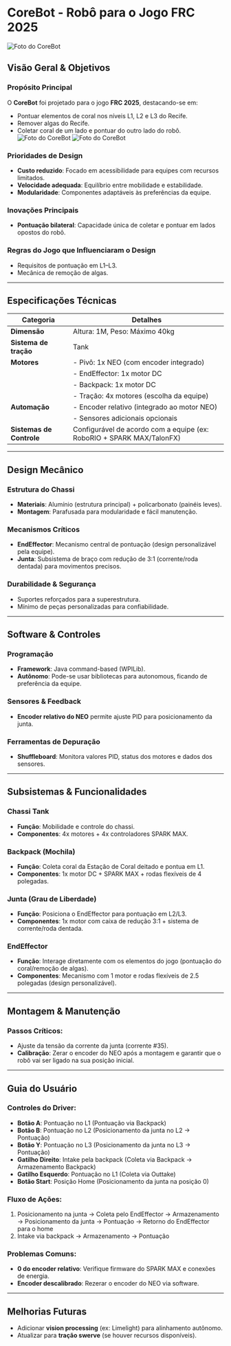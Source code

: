 # CoreBot - Robô para o Jogo FRC 2025
![Foto do CoreBot](Imagens/2025-CoreBot/FrontView.png)
## Visão Geral & Objetivos

### Propósito Principal
O **CoreBot** foi projetado para o jogo **FRC 2025**, destacando-se em:

- Pontuar elementos de coral nos níveis L1, L2 e L3 do Recife.
- Remover algas do Recife.
- Coletar coral de um lado e pontuar do outro lado do robô.
![Foto do CoreBot](Imagens/2025-CoreBot/ReefStation.png)
![Foto do CoreBot](Imagens/2025-CoreBot/CoralStation.png)

### Prioridades de Design
- **Custo reduzido**: Focado em acessibilidade para equipes com recursos limitados.
- **Velocidade adequada**: Equilíbrio entre mobilidade e estabilidade.
- **Modularidade**: Componentes adaptáveis às preferências da equipe.

### Inovações Principais
- **Pontuação bilateral**: Capacidade única de coletar e pontuar em lados opostos do robô.

### Regras do Jogo que Influenciaram o Design
- Requisitos de pontuação em L1–L3.
- Mecânica de remoção de algas.

---

## Especificações Técnicas

| **Categoria**         | **Detalhes**                                                                                 |
|-----------------------|----------------------------------------------------------------------------------------------|
| **Dimensão**          | Altura: 1M, Peso: Máximo 40kg                                                                |
| **Sistema de tração** | Tank                                                                                        |
| **Motores**           | - Pivô: 1x NEO (com encoder integrado)                                                      |
|                       | - EndEffector: 1x motor DC                                                                  |
|                       | - Backpack: 1x motor DC                                                                     |
|                       | - Tração: 4x motores (escolha da equipe)                                                    |
| **Automação**         | - Encoder relativo (integrado ao motor NEO)                                                 |
|                       | - Sensores adicionais opcionais                                                              |
| **Sistemas de Controle** | Configurável de acordo com a equipe (ex: RoboRIO + SPARK MAX/TalonFX)                       |

---

## Design Mecânico

### Estrutura do Chassi
- **Materiais**: Alumínio (estrutura principal) + policarbonato (painéis leves).
- **Montagem**: Parafusada para modularidade e fácil manutenção.

### Mecanismos Críticos
- **EndEffector**: Mecanismo central de pontuação (design personalizável pela equipe).
- **Junta**: Subsistema de braço com redução de 3:1 (corrente/roda dentada) para movimentos precisos.

### Durabilidade & Segurança
- Suportes reforçados para a superestrutura.
- Mínimo de peças personalizadas para confiabilidade.

---

## Software & Controles

### Programação
- **Framework**: Java command-based (WPILib).
- **Autônomo**: Pode-se usar bibliotecas para autonomous, ficando de preferência da equipe.

### Sensores & Feedback
- **Encoder relativo do NEO** permite ajuste PID para posicionamento da junta.

### Ferramentas de Depuração
- **Shuffleboard**: Monitora valores PID, status dos motores e dados dos sensores.

---

## Subsistemas & Funcionalidades

### Chassi Tank
- **Função**: Mobilidade e controle do chassi.
- **Componentes**: 4x motores + 4x controladores SPARK MAX.

### Backpack (Mochila)
- **Função**: Coleta coral da Estação de Coral deitado e pontua em L1.
- **Componentes**: 1x motor DC + SPARK MAX + rodas flexíveis de 4 polegadas.

### Junta (Grau de Liberdade)
- **Função**: Posiciona o EndEffector para pontuação em L2/L3.
- **Componentes**: 1x motor com caixa de redução 3:1 + sistema de corrente/roda dentada.

### EndEffector
- **Função**: Interage diretamente com os elementos do jogo (pontuação do coral/remoção de algas).
- **Componentes**: Mecanismo com 1 motor e rodas flexíveis de 2.5 polegadas (design personalizável).

---

## Montagem & Manutenção

### Passos Críticos:
- Ajuste da tensão da corrente da junta (corrente #35).
- **Calibração**: Zerar o encoder do NEO após a montagem e garantir que o robô vai ser ligado na sua posição inicial.

---

## Guia do Usuário

### Controles do Driver:
- **Botão A**: Pontuação no L1 (Pontuação via Backpack)
- **Botão B**: Pontuação no L2 (Posicionamento da junta no L2 -> Pontuação)
- **Botão Y**: Pontuação no L3 (Posicionamento da junta no L3 -> Pontuação)
- **Gatilho Direito**: Intake pela backpack (Coleta via Backpack -> Armazenamento Backpack)
- **Gatilho Esquerdo**: Pontuação no L1 (Coleta via Outtake)
- **Botão Start**: Posição Home (Posicionamento da junta na posição 0)

### Fluxo de Ações:
1. Posicionamento na junta -> Coleta pelo EndEffector → Armazenamento → Posicionamento da junta → Pontuação -> Retorno do EndEffector para o home
2. Intake via backpack -> Armazenamento -> Pontuação

### Problemas Comuns:
- **0 do encoder relativo**: Verifique firmware do SPARK MAX e conexões de energia.
- **Encoder descalibrado**: Rezerar o encoder do NEO via software.

---

## Melhorias Futuras
- Adicionar **vision processing** (ex: Limelight) para alinhamento autônomo.
- Atualizar para **tração swerve** (se houver recursos disponíveis).
